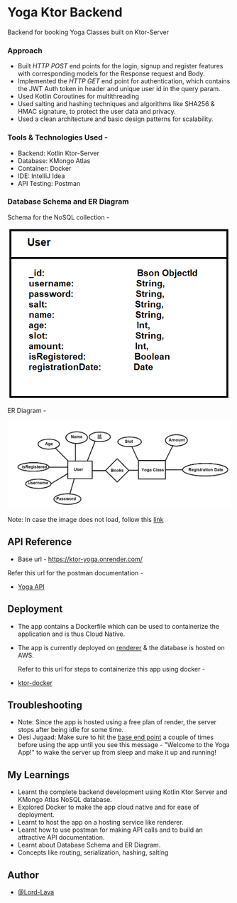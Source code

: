 
# Yoga Ktor Backend

Backend for booking Yoga Classes built on Ktor-Server

### Approach
- Built *HTTP POST* end points for the login, signup and register features with corresponding models for the Response request and Body.
- Implemented the *HTTP GET* end point for authentication, which contains the JWT Auth token in header and unique user id in the query param.
- Used Kotlin Coroutines for multithreading
- Used salting and hashing techniques and algorithms like SHA256 & HMAC signature, to protect the user data and privacy.
- Used a clean architecture and basic design patterns for scalability.

### Tools & Technologies Used -
- Backend: Kotlin Ktor-Server
- Database: KMongo Atlas
- Container: Docker
- IDE: IntelliJ Idea
- API Testing: Postman

### Database Schema and ER Diagram

Schema for the NoSQL collection -

![db-schema](/src/main/resources/images/db-schema.png)

ER Diagram -

![er-diagram](/src/main/resources/images/er-diagram.png)

Note: In case the image does not load, follow this [link](https://drive.google.com/drive/folders/1pXqYDPhowaVMHW5A4Ye_IKv2csD9d12p?usp=share_link)

## API Reference

- Base url - https://ktor-yoga.onrender.com/

Refer this url for the postman documentation -

- [Yoga API](https://documenter.getpostman.com/view/19052498/2s8YzTViRd)



## Deployment

- The app contains a Dockerfile which can be used to containerize the application and is thus Cloud Native.
- The app is currently deployed on [renderer](https://render.com/) & the database is hosted on AWS.


  Refer to this url for steps to containerize this app using docker -
- [ktor-docker](https://ktor.io/docs/docker.html)



## Troubleshooting

- Note: Since the app is hosted using a free plan of render, the server stops after being idle for some time.
- Desi Jugaad: Make sure to hit the [base end point](https://ktor-yoga.onrender.com/) a couple of times before using the app until you see this message - "Welcome to the Yoga App!" to wake the server up from sleep and make it up and running!
## My Learnings

- Learnt the complete backend development using Kotlin Ktor Server and KMongo Atlas NoSQL database.
- Explored Docker to make the app cloud native and for ease of deployment.
- Learnt to host the app on a hosting service like renderer.
- Learnt how to use postman for making API calls and to build an attractive API documentation.
- Learnt about Database Schema and ER Diagram.
- Concepts like routing, serialization, hashing, salting

## Author

- [@Lord-Lava](https://github.com/Lord-Lava/)